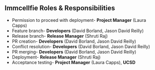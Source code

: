 ## Immcellfie Roles & Responsibilities

* Permission to proceed with deployment- <b>Project Manager</b> (Laura Capps)
* Feature branch- <b>Developers</b> (David Borland, Jason David Reilly)
* Release branch- <b>Release Manager</b> (Shruti Raj)
* PR creation- <b>Developers</b> (David Borland, Jason David Reilly)
* Conflict resolution- <b>Developers</b> (David Borland, Jason David Reilly)
* PR merging- <b>Developers</b> (David Borland, Jason David Reilly)
* Deployment- <b>Release Manager</b> (Shruti Raj)
* Acceptance testing- <b>Project Manager</b> (Laura Capps), <b>UCSD</b>
